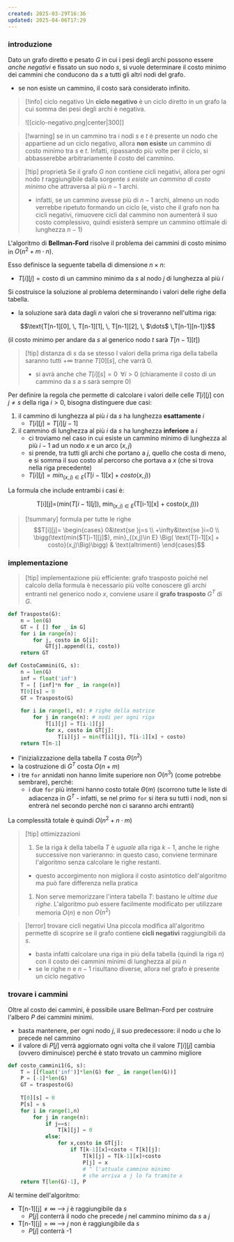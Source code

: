 ```yaml
---
created: 2025-03-29T16:36
updated: 2025-04-06T17:29
---
```

### introduzione
Dato un grafo diretto e pesato $G$ in cui i pesi degli archi possono essere *anche negativi* e fissato un suo nodo $s$, si vuole determinare il costo minimo dei cammini che conducono da $s$ a tutti gli altri nodi del grafo.
- se non esiste un cammino, il costo sarà considerato infinito.

>[!info] ciclo negativo
>Un **ciclo negativo** è un ciclo diretto in un grafo la cui somma dei pesi degli archi è negativa. 
>
>![[ciclo-negativo.png|center|300]]

>[!warning] se in un cammino tra i nodi $s$ e $t$ è presente un nodo che appartiene ad un ciclo negativo, allora **non esiste** un cammino di costo minimo tra $s$ e $t$.
>Infatti, ripassando più volte per il ciclo, si abbasserebbe arbitrariamente il costo del cammino.

>[!tip] proprietà
>Se il grafo $G$ non contiene cicli negativi, allora per ogni nodo $t$ raggiungibile dalla sorgente $s$ *esiste un cammino di costo minimo* che attraversa al più $n-1$ archi.
>- infatti, se un cammino avesse più di $n-1$ archi, almeno un nodo verrebbe ripetuto formando un ciclo (e, visto che il grafo non ha cicli negativi, rimuovere cicli dal cammino non aumenterà il suo costo complessivo, quindi esisterà sempre un cammino ottimale di lunghezza $n-1$)

L'algoritmo di **Bellman-Ford** risolve il problema dei cammini di costo minimo in $O(n^2+m \cdot n)$.

Esso definisce la seguente tabella di dimensione $n\times n$:
- $T[i][j]=\text{costo di un cammino minimo da } s\text{ al nodo } j\text{ di lunghezza al più } i$

Si costruisce la soluzione al problema determinando i valori delle righe della tabella.
- la soluzione sarà data dagli $n$ valori che si troveranno nell'ultima riga:

$$\text{T[n-1][0], \, T[n-1][1], \, T[n-1][2], \, $\dots$  \,T[n-1][n-1]}$$

(il costo minimo per andare da $s$ al generico nodo $t$ sarà $T[n-1][t]$)

> [!tip] distanza di $s$ da se stesso
> I valori della prima riga della tabella saranno tutti $+\infty$ tranne $T[0][s]$, che varrà $0$.
> - si avrà anche che $T[i][s] =0\;\; \forall i>0$ (chiaramente il costo di un cammino da $s$ a $s$ sarà sempre $0$)

Per definire la regola che permette di calcolare i valori delle celle $T[i][j]$ con $j\neq s$ della riga $i > 0$, bisogna distinguere due casi:
1) il cammino di lunghezza al più $i$ da $s$ ha lunghezza **esattamente** $i$
	- $T[i][j]=T[i][j-1]$
2) il cammino di lunghezza al più $i$ da $s$ ha lunghezza **inferiore** a $i$
	- ci troviamo nel caso in cui esiste un cammino minimo di lunghezza al più $i-1$ ad un nodo $x$ e un arco $(x,j)$
	- si prende, tra tutti gli archi che portano a $j$, quello che costa di meno, e si somma il suo costo al percorso che portava a $x$ (che si trova nella riga precedente)
	- $T[i][j] = min_{(x,j)\in E}(T[i-1][x]+costo(x,j))$ 

La formula che include entrambi i casi è:

$$
\text{T[i][j]=} \bigg(\text{min($T[i-1][j]$), min}_{(x,j)\in E} \Big( \text{T[i-1][x] + costo}(x,j)\Big)\bigg)
$$

>[!summary] formula per tutte le righe
>$$T[i][j]= \begin{cases} 0&\text{se }j=s \\ +\infty&\text{se }i=0 \\ \bigg(\text{min($T[i-1][j]$), min}_{(x,j)\in E} \Big( \text{T[i-1][x] + costo}(x,j)\Big)\bigg) & \text{altrimenti} \end{cases}$$

### implementazione
 
>[!tip] implementazione più efficiente: grafo trasposto
>poiché nel calcolo della formula è necessario più volte conoscere gli archi entranti nel generico nodo $x$, conviene usare il **grafo trasposto** $G^T$ di $G$.

```python
def Trasposto(G):
	n = len(G)
	GT = [ [] for _ in G]
	for i in range(n):
		for j, costo in G[i]:
			GT[j].append((i, costo))
	return GT

def CostoCammini(G, s):
	n = len(G)
	inf = float('inf')
	T = [ [inf]*n for _ in range(n)]
	T[0][s] = 0
	GT = Trasposto(G)
	
	for i in range(1, n): # righe della matrice
		for j in range(n): # nodi per ogni riga
			T[i][j] = T[i-1][j]	
			for x, costo in GT[j]:
				T[i][j] = min(T[i][j], T[i-1][x] + costo)
	return T[n-1]
```

- l'inizializzazione della tabella $T$ costa $\Theta(n^2)$
- la costruzione di $G^T$ costa $O(n+m)$
- i tre `for` annidati non hanno limite superiore non $O(n^3)$ (come potrebbe sembrare), perché:
	- i due `for` più interni hanno costo totale $\Theta(m)$ (scorrono tutte le liste di adiacenza in $G^T$ - infatti, se nel primo `for` si itera su tutti i nodi, non si entrerà nel secondo perché non ci saranno archi entranti)

La complessità totale è quindi $O(n^2 +n \cdot m)$

>[!tip] ottimizzazioni
>1) Se la riga $k$ della tabella $T$ è *uguale* alla riga $k-1$, anche le righe successive non varieranno: in questo caso, conviene terminare l'algoritmo senza calcolare le righe restanti.
>	- questo accorgimento non migliora il costo asintotico dell'algoritmo ma può fare differenza nella pratica
>1) Non serve memorizzare l'intera tabella $T$: bastano le *ultime due righe*. L'algoritmo può essere facilmente modificato per utilizzare memoria $O(n)$ e non $O(n^2)$

>[!error] trovare cicli negativi
>Una piccola modifica all'algoritmo permette di scoprire se il grafo contiene **cicli negativi** raggiungibili da $s$.
>- basta infatti calcolare una riga in più della tabella (quindi la riga $n$) con il costo dei cammini minimi di lunghezza al più $n$
>- se le righe $n$ e $n-1$ risultano diverse, allora nel grafo è presente un ciclo negativo
### trovare i cammini
Oltre al costo dei cammini, è possibile usare Bellman-Ford per costruire l'albero $P$ dei cammini minimi.
- basta mantenere, per ogni nodo $j$, il suo predecessore: il nodo $u$ che lo precede nel cammino
- il valore di $P[j]$ verrà aggiornato ogni volta che il valore $T[i][j]$ cambia (ovvero diminuisce) perché è stato trovato un cammino migliore

```python
def costo_cammini1(G, s):
	T = [[float('inf')]*len(G) for _ in range(len(G))]
	P = [-1]*len(G)
	GT = trasposto(G)
	
	T[0][s] = 0
	P[s] = s
	for i in range(1,n)
		for j in range(n):
			if j==s:
				T[k][j] = 0
			else:
				for x,costo in GT[j]:
					if T[k-1][x]+costo < T[k][j]:
						T[k][j] = T[k-1][x]+costo
						P[j] = x
						# ^ l'attuale cammino minimo
						# che arriva a j lo fa tramite x
	return T[len(G)-1], P
```

Al termine dell'algoritmo:
- $\text{T[n-1][j]}\neq \infty$ --> $j$ è raggiungibile da $s$
	- $P[j]$ conterrà il nodo che precede $j$ nel cammino minimo da $s$ a $j$
- $\text{T[n-1][j]} = \infty$ --> $j$ non è raggiungibile da $s$
	- $P[j]$ conterrà -1